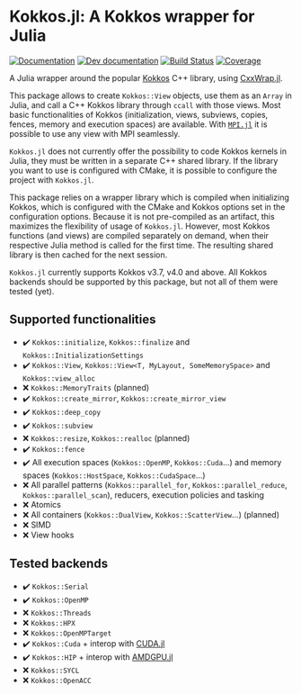 # Kokkos.jl: A Kokkos wrapper for Julia

[![Documentation](https://img.shields.io/badge/docs-stable-blue.svg)](https://keluaa.github.io/Kokkos.jl/stable)
[![Dev documentation](https://img.shields.io/badge/docs-dev-blue.svg)](https://keluaa.github.io/Kokkos.jl/dev)
[![Build Status](https://github.com/Keluaa/Kokkos.jl/actions/workflows/CI.yml/badge.svg?branch=main)](https://github.com/Keluaa/Kokkos.jl/actions/workflows/CI.yml?query=branch%3Amain)
[![Coverage](https://codecov.io/gh/Keluaa/Kokkos.jl/branch/main/graph/badge.svg)](https://codecov.io/gh/Keluaa/Kokkos.jl)

A Julia wrapper around the popular [Kokkos](https://github.com/kokkos/kokkos) C++ library, using
[CxxWrap.jl](https://github.com/JuliaInterop/CxxWrap.jl).

This package allows to create `Kokkos::View` objects, use them as an `Array` in Julia, and call a
C++ Kokkos library through `ccall` with those views.
Most basic functionalities of Kokkos (initialization, views, subviews, copies, fences, memory and
execution spaces) are available.
With [`MPI.jl`](https://github.com/JuliaParallel/MPI.jl) it is possible to use any view with MPI
seamlessly.

`Kokkos.jl` does not currently offer the possibility to code Kokkos kernels in Julia, they must be
written in a separate C++ shared library.
If the library you want to use is configured with CMake, it is possible to configure the project
with `Kokkos.jl`.

This package relies on a wrapper library which is compiled when initializing Kokkos, which is
configured with the CMake and Kokkos options set in the configuration options.
Because it is not pre-compiled as an artifact, this maximizes the flexibility of usage of `Kokkos.jl`.
However, most Kokkos functions (and views) are compiled separately on demand, when their respective
Julia method is called for the first time.
The resulting shared library is then cached for the next session.

`Kokkos.jl` currently supports Kokkos v3.7, v4.0 and above.
All Kokkos backends should be supported by this package, but not all of them were tested (yet).

## Supported functionalities

* :heavy_check_mark: `Kokkos::initialize`, `Kokkos::finalize` and `Kokkos::InitializationSettings`
* :heavy_check_mark: `Kokkos::View`, `Kokkos::View<T, MyLayout, SomeMemorySpace>` and `Kokkos::view_alloc`
* :x: `Kokkos::MemoryTraits` (planned)
* :heavy_check_mark: `Kokkos::create_mirror`, `Kokkos::create_mirror_view`
* :heavy_check_mark: `Kokkos::deep_copy`
* :heavy_check_mark: `Kokkos::subview`
* :x: `Kokkos::resize`, `Kokkos::realloc` (planned)
* :heavy_check_mark: `Kokkos::fence`
* :heavy_check_mark: All execution spaces (`Kokkos::OpenMP`, `Kokkos::Cuda`...) and memory spaces (`Kokkos::HostSpace`, `Kokkos::CudaSpace`...)
* :x: All parallel patterns (`Kokkos::parallel_for`, `Kokkos::parallel_reduce`, `Kokkos::parallel_scan`), reducers, execution policies and tasking
* :x: Atomics
* :x: All containers (`Kokkos::DualView`, `Kokkos::ScatterView`...) (planned)
* :x: SIMD
* :x: View hooks

## Tested backends

* :heavy_check_mark: `Kokkos::Serial`
* :heavy_check_mark: `Kokkos::OpenMP`
* :x: `Kokkos::Threads`
* :x: `Kokkos::HPX`
* :x: `Kokkos::OpenMPTarget`
* :heavy_check_mark: `Kokkos::Cuda` + interop with [CUDA.jl](https://github.com/JuliaGPU/CUDA.jl)
* :heavy_check_mark: `Kokkos::HIP` + interop with [AMDGPU.jl](https://github.com/JuliaGPU/AMDGPU.jl)
* :x: `Kokkos::SYCL`
* :x: `Kokkos::OpenACC`
